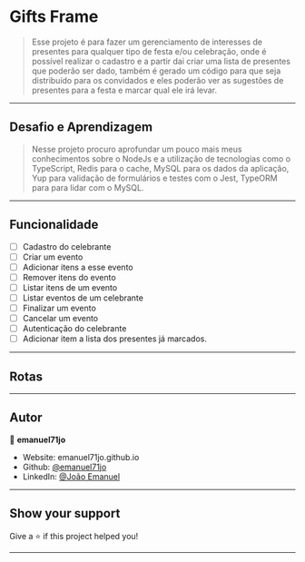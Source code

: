 # Gifts Frame
> Esse projeto é para fazer um gerenciamento de interesses de presentes para qualquer tipo de festa e/ou celebração, onde é possível realizar o cadastro e a partir dai criar uma lista de presentes que poderão ser dado, também é gerado um código para que seja distribuído para os convidados e eles poderão ver as sugestões de presentes para a festa e marcar qual ele irá levar.
---
## Desafio e Aprendizagem
> Nesse projeto procuro aprofundar um pouco mais meus conhecimentos sobre o NodeJs e a utilização de tecnologias como o TypeScript, Redis para o cache, MySQL para os dados da aplicação, Yup para validação de formulários e testes com o Jest, TypeORM para para lidar com o MySQL.
---
## Funcionalidade
- [ ] Cadastro do celebrante
- [ ] Criar um evento
- [ ] Adicionar itens a esse evento
- [ ] Remover itens do evento
- [ ] Listar itens de um evento
- [ ] Listar eventos de um celebrante
- [ ] Finalizar um evento
- [ ] Cancelar um evento
- [ ] Autenticação do celebrante
- [ ] Adicionar item a lista dos presentes já marcados.

---
## Rotas
---
## Autor

👤 **emanuel71jo**

* Website: emanuel71jo.github.io
* Github: [@emanuel71jo](https://github.com/emanuel71jo)
* LinkedIn: [@João Emanuel](https://linkedin.com/in/Joao-Emanuel)

***
## Show your support
Give a ⭐️ if this project helped you!
***
